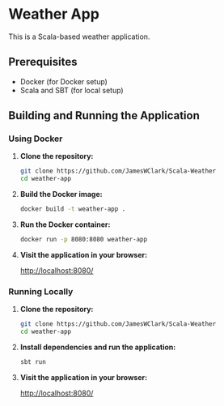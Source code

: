 # Weather App

This is a Scala-based weather application.

## Prerequisites

- Docker (for Docker setup)
- Scala and SBT (for local setup)

## Building and Running the Application

### Using Docker

1. **Clone the repository:**  
    
    ```sh
    git clone https://github.com/JamesWClark/Scala-Weather
    cd weather-app

2. **Build the Docker image:**  
    
    ```sh
    docker build -t weather-app .

3. **Run the Docker container:**  
    
    ```sh
    docker run -p 8080:8080 weather-app

4. **Visit the application in your browser:**  
    
    [http://localhost:8080/](http://localhost:8080)

### Running Locally

1. **Clone the repository:**  
    
    ```sh
    git clone https://github.com/JamesWClark/Scala-Weather
    cd weather-app

2. **Install dependencies and run the application:**  
    
    ```sh
    sbt run

3. **Visit the application in your browser:**  
    
    [http://localhost:8080/](http://localhost:8080)